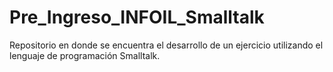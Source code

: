 # Pre_Ingreso_INFOIL_Smalltalk
Repositorio en donde se encuentra el desarrollo de un ejercicio utilizando el lenguaje de programación Smalltalk.
